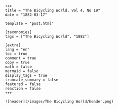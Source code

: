 
    +++
    title = "The Bicycling World, Vol 4, No 19"
    date = "1882-03-17"

    template = "post.html"

    [taxonomies]
    tags = ["The Bicycling World", "1882"]

    [extra]
    lang = "en"
    toc = true
    comment = true
    copy = true
    math = false
    mermaid = false
    display_tags = true
    truncate_summary = false
    featured = false
    reaction = false
    +++

    ![header](/images/The Bicycling World/header.png)

    